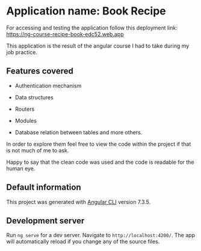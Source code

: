 # Application name: Book Recipe

For accessing and testing the application follow this deployment link: https://ng-course-recipe-book-edc52.web.app

This application is the result of the angular course I had to take during my job practice.

## Features covered

- Authentication mechanism

- Data structures

- Routers 

- Modules

- Database relation between tables and more others.

In order to explore them feel free to view the code within the project if that is not much of me to ask.

Happy to say that the clean code was used and the code is readable for the human eye.


## Default information

This project was generated with [Angular CLI](https://github.com/angular/angular-cli) version 7.3.5.

## Development server

Run `ng serve` for a dev server. Navigate to `http://localhost:4200/`. The app will automatically reload if you change any of the source files.

